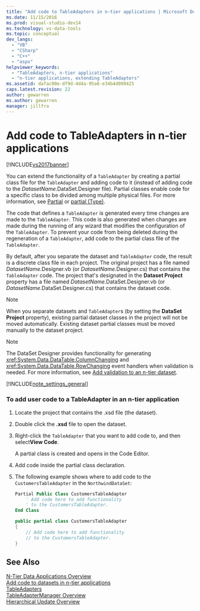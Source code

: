 ```yaml
---
title: "Add code to TableAdapters in n-tier applications | Microsoft Docs"
ms.date: 11/15/2016
ms.prod: visual-studio-dev14
ms.technology: vs-data-tools
ms.topic: conceptual
dev_langs: 
  - "VB"
  - "CSharp"
  - "C++"
  - "aspx"
helpviewer_keywords: 
  - "TableAdapters, n-tier applications"
  - "n-tier applications, extending TableAdapters"
ms.assetid: dafac00e-df9d-4d4a-95a6-e34b4d099425
caps.latest.revision: 22
author: gewarren
ms.author: gewarren
manager: jillfra
---
```

# Add code to TableAdapters in n-tier applications
[!INCLUDE[vs2017banner](../includes/vs2017banner.md)]

You can extend the functionality of a `TableAdapter` by creating a partial class file for the `TableAdapter` and adding code to it (instead of adding code to the *DatasetName*.DataSet.Designer file). Partial classes enable code for a specific class to be divided among multiple physical files. For more information, see [Partial](https://msdn.microsoft.com/library/7adaef80-f435-46e1-970a-269fff63b448) or [partial (Type)](https://msdn.microsoft.com/library/27320743-a22e-4c7b-b0b3-53afe3607334).  
  
 The code that defines a `TableAdapter` is generated every time changes are made to the `TableAdapter`. This code is also generated when changes are made during the running of any wizard that modifies the configuration of the `TableAdapter`. To prevent your code from being deleted during the regeneration of a `TableAdapter`, add code to the partial class file of the `TableAdapter`.  
  
 By default, after you separate the dataset and `TableAdapter` code, the result is a discrete class file in each project. The original project has a file named *DatasetName*.Designer.vb (or *DatasetName*.Designer.cs) that contains the `TableAdapter` code. The project that's designated in the **Dataset Project** property has a file named *DatasetName*.DataSet.Designer.vb (or *DatasetName*.DataSet.Designer.cs) that contains the dataset code.  
  
> [!NOTE]
> When you separate datasets and `TableAdapter`s (by setting the **DataSet Project** property), existing partial dataset classes in the project will not be moved automatically. Existing dataset partial classes must be moved manually to the dataset project.  
  
> [!NOTE]
> The DataSet Designer provides functionality for generating <xref:System.Data.DataTable.ColumnChanging> and <xref:System.Data.DataTable.RowChanging> event handlers when validation is needed. For more information, see [Add validation to an n-tier dataset](../data-tools/add-validation-to-an-n-tier-dataset.md).  
  
 [!INCLUDE[note_settings_general](../includes/note-settings-general-md.md)]  
  
### To add user code to a TableAdapter in an n-tier application  
  
1. Locate the project that contains the .xsd file (the dataset).  
  
2. Double click the **.xsd** file to open the dataset.  
  
3. Right-click the `TableAdapter` that you want to add code to, and then select**View Code**.  
  
     A partial class is created and opens in the Code Editor.  
  
4. Add code inside the partial class declaration.  
  
5. The following example shows where to add code to the `CustomersTableAdapter` in the `NorthwindDataSet`:  
  
    ```vb  
    Partial Public Class CustomersTableAdapter  
        ' Add code here to add functionality   
        ' to the CustomersTableAdapter.  
    End Class  
    ```  
  
    ```csharp  
    public partial class CustomersTableAdapter  
    {  
        // Add code here to add functionality  
        // to the CustomersTableAdapter.  
    }  
    ```  
  
## See Also  
 [N-Tier Data Applications Overview](../data-tools/n-tier-data-applications-overview.md)   
 [Add code to datasets in n-tier applications](../data-tools/add-code-to-datasets-in-n-tier-applications.md)   
 [TableAdapters](https://msdn.microsoft.com/library/09416de9-134c-4dc7-8262-6c8d81e3f364)   
 [TableAdapterManager Overview](https://msdn.microsoft.com/library/33076d42-6b41-491a-ac11-6c6339aea650)   
 [Hierarchical Update Overview](https://msdn.microsoft.com/library/c4f8e8b9-e4a5-4a02-8462-d03d1e8222d6)